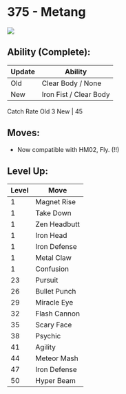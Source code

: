 # 375 - Metang
![][375]

## Ability (Complete):

Update | Ability
---    | ---
Old    | Clear Body / None
New    | Iron Fist / Clear Body

Catch Rate
Old     3
New    | 45

## Moves:

 - Now compatible with HM02, Fly. (!!)

## Level Up:

Level | Move
---   | ---
  1   | Magnet Rise
  1   | Take Down
  1   | Zen Headbutt
  1   | Iron Head
  1   | Iron Defense
  1   | Metal Claw
  1   | Confusion
 23   | Pursuit
 26   | Bullet Punch
 29   | Miracle Eye
 32   | Flash Cannon
 35   | Scary Face
 38   | Psychic
 41   | Agility
 44   | Meteor Mash
 47   | Iron Defense
 50   | Hyper Beam



[375]: /img/pokemon/375.png

